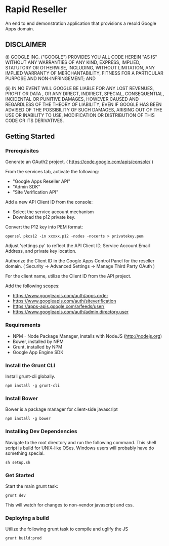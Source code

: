 # Rapid Reseller

An end to end demonstration application that provisions a resold Google Apps domain.

## DISCLAIMER

   (i) GOOGLE INC. ("GOOGLE") PROVIDES YOU ALL CODE HEREIN "AS IS" WITHOUT ANY
   WARRANTIES OF ANY KIND, EXPRESS, IMPLIED, STATUTORY OR OTHERWISE, INCLUDING,
   WITHOUT LIMITATION, ANY IMPLIED WARRANTY OF MERCHANTABILITY, FITNESS FOR A
   PARTICULAR PURPOSE AND NON-INFRINGEMENT; AND

   (ii) IN NO EVENT WILL GOOGLE BE LIABLE FOR ANY LOST REVENUES, PROFIT OR DATA
   , OR ANY DIRECT, INDIRECT, SPECIAL, CONSEQUENTIAL, INCIDENTAL OR PUNITIVE
   DAMAGES, HOWEVER CAUSED AND REGARDLESS OF THE THEORY OF LIABILITY, EVEN IF
   GOOGLE HAS BEEN ADVISED OF THE POSSIBILITY OF SUCH DAMAGES, ARISING OUT OF
   THE USE OR INABILITY TO USE, MODIFICATION OR DISTRIBUTION OF THIS CODE OR
   ITS DERIVATIVES.

## Getting Started

### Prerequisites

Generate an OAuth2 project. ( https://code.google.com/apis/console/ )

From the services tab, activate the following:

  - "Google Apps Reseller API"
  - "Admin SDK"
  -  "Site Verification API"

Add a new API Client ID from the console:

  - Select the service account mechanism
  - Download the p12 private key.

Convert the P12 key into PEM format:
    
    openssl pkcs12 -in xxxxx.p12 -nodes -nocerts > privatekey.pem

Adjust 'settings.py' to reflect the API Client ID, Service Account Email Address, and private key location.

Authorize the Client ID in the Google Apps Control Panel for the reseller domain.
  ( Security -> Advanced Settings -> Manage Third Party OAuth )

For the client name, utilize the Client ID from the API project.

Add the following scopes:
  -  https://www.googleapis.com/auth/apps.order
  -  https://www.googleapis.com/auth/siteverification
  -  https://apps-apis.google.com/a/feeds/user/
  -  https://www.googleapis.com/auth/admin.directory.user

### Requirements

- NPM - Node Package Manager, installs with NodeJS (http://nodejs.org)
- Bower, installed by NPM
- Grunt, installed by NPM
- Google App Engine SDK

### Install the Grunt CLI

Install grunt-cli globally.

    npm install -g grunt-cli

### Install Bower

Bower is a package manager for client-side javascript

    npm install -g bower

### Installing Dev Dependencies

Navigate to the root directory and run the following command.
This shell script is build for UNIX-like OSes.
Windows users will probably have do something special.

    sh setup.sh

### Get Started

Start the main grunt task:

    grunt dev

This will watch for changes to non-vendor javascript and css.

### Deploying a build

Utilize the following grunt task to compile and uglify the JS

    grunt build:prod